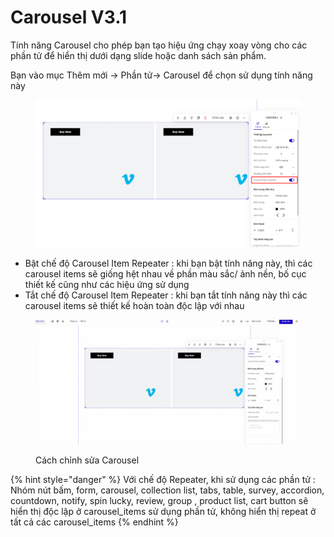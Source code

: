 # Carousel V3.1

Tính năng Carousel cho phép bạn tạo hiệu ứng chạy xoay vòng cho các phần tử để hiển thị dưới dạng slide hoặc danh sách sản phẩm.

Bạn vào mục Thêm mới -> Phần tử-> Carousel để chọn sử dụng tính năng này&#x20;

<figure><img src="../../../.gitbook/assets/image (400).png" alt=""><figcaption></figcaption></figure>

* Bật chế độ Carousel Item Repeater : khi bạn bật tính năng này, thì các carousel items sẽ giống hệt nhau về phần màu sắc/ ảnh nền, bố cục thiết kế cũng như các hiệu ứng sử dụng&#x20;
* Tắt chế độ Carousel Item Repeater : khi bạn tắt tính năng này thì các carousel items sẽ thiết kế hoàn toàn độc lập với nhau&#x20;

<figure><img src="../../../.gitbook/assets/carousel.gif" alt=""><figcaption><p>Cách chỉnh sửa Carousel </p></figcaption></figure>

{% hint style="danger" %}
Với chế độ Repeater, khi sử dụng các phần tử : Nhóm nút bấm, form, carousel, collection list, tabs, table, survey, accordion, countdown, notify, spin lucky, review, group , product list, cart button sẽ hiển thị độc lập ở  carousel\_items sử dụng phần tử, không hiển thị repeat ở tất cả các carousel\_items
{% endhint %}

